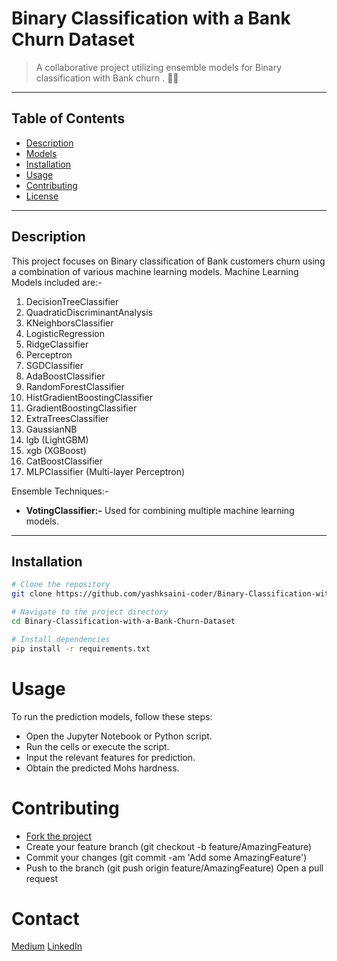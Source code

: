 # Binary Classification with a Bank Churn Dataset
> A collaborative project utilizing ensemble models for Binary classification with Bank churn . 🚀💎
---
## Table of Contents
- [Description](#description)
- [Models](#models)
- [Installation](#installation)
- [Usage](#usage)
- [Contributing](#contributing)
- [License](#license)

---

## Description
This project focuses on  Binary classification of Bank customers churn using a combination of various machine learning models. 
Machine Learning Models included are:-

1. DecisionTreeClassifier 
2. QuadraticDiscriminantAnalysis
3. KNeighborsClassifier
4. LogisticRegression
5. RidgeClassifier
6. Perceptron
7. SGDClassifier
8. AdaBoostClassifier
9. RandomForestClassifier
10. HistGradientBoostingClassifier
11. GradientBoostingClassifier
12. ExtraTreesClassifier
13. GaussianNB
14. lgb (LightGBM)
15. xgb (XGBoost)
16. CatBoostClassifier
17. MLPClassifier (Multi-layer Perceptron)


Ensemble Techniques:-
- **VotingClassifier:-** Used for combining multiple machine learning models.

---

## Installation

```bash
# Clone the repository
git clone https://github.com/yashksaini-coder/Binary-Classification-with-a-Bank-Churn-Dataset

# Navigate to the project directory
cd Binary-Classification-with-a-Bank-Churn-Dataset

# Install dependencies
pip install -r requirements.txt
```
# Usage
To run the prediction models, follow these steps:

- Open the Jupyter Notebook or Python script.
- Run the cells or execute the script.
- Input the relevant features for prediction.
- Obtain the predicted Mohs hardness.


# Contributing
- [Fork the project](https://github.com/yashksaini-coder/Binary-Classification-with-a-Bank-Churn-Dataset/fork)
- Create your feature branch (git checkout -b feature/AmazingFeature)
- Commit your changes (git commit -am 'Add some AmazingFeature')
- Push to the branch (git push origin feature/AmazingFeature)
Open a pull request

# Contact
[Medium](https://medium.com/@yashksaini) [LinkedIn](https://www.linkedin.com/in/yashksaini/) 
